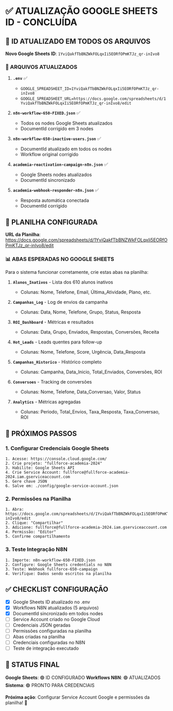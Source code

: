 # ✅ ATUALIZAÇÃO GOOGLE SHEETS ID - CONCLUÍDA

## 🎯 ID ATUALIZADO EM TODOS OS ARQUIVOS

**Novo Google Sheets ID**: `1YviQakfTbBNZWkFOLqxIi5EORfOPmKTJz_qr-inIvo8`

### 📁 ARQUIVOS ATUALIZADOS

1. **`.env`** ✅
   - `GOOGLE_SPREADSHEET_ID=1YviQakfTbBNZWkFOLqxIi5EORfOPmKTJz_qr-inIvo8`
   - `GOOGLE_SPREADSHEET_URL=https://docs.google.com/spreadsheets/d/1YviQakfTbBNZWkFOLqxIi5EORfOPmKTJz_qr-inIvo8/edit`

2. **`n8n-workflow-650-FIXED.json`** ✅
   - Todos os nodes Google Sheets atualizados
   - DocumentId corrigido em 3 nodes

3. **`n8n-workflow-650-inactive-users.json`** ✅
   - DocumentId atualizado em todos os nodes
   - Workflow original corrigido

4. **`academia-reactivation-campaign-n8n.json`** ✅
   - Google Sheets nodes atualizados
   - DocumentId sincronizado

5. **`academia-webhook-responder-n8n.json`** ✅
   - Resposta automática conectada
   - DocumentId corrigido

## 🔗 PLANILHA CONFIGURADA

**URL da Planilha**: https://docs.google.com/spreadsheets/d/1YviQakfTbBNZWkFOLqxIi5EORfOPmKTJz_qr-inIvo8/edit

### 📊 ABAS ESPERADAS NO GOOGLE SHEETS

Para o sistema funcionar corretamente, crie estas abas na planilha:

1. **`Alunos_Inativos`** - Lista dos 610 alunos inativos
   - Colunas: Nome, Telefone, Email, Última_Atividade, Plano, etc.

2. **`Campanhas_Log`** - Log de envios da campanha
   - Colunas: Data, Nome, Telefone, Grupo, Status, Resposta

3. **`ROI_Dashboard`** - Métricas e resultados
   - Colunas: Data, Grupo, Enviados, Respostas, Conversões, Receita

4. **`Hot_Leads`** - Leads quentes para follow-up
   - Colunas: Nome, Telefone, Score, Urgência, Data_Resposta

5. **`Campanhas_Historico`** - Histórico completo
   - Colunas: Campanha, Data_Inicio, Total_Enviados, Conversões, ROI

6. **`Conversoes`** - Tracking de conversões
   - Colunas: Nome, Telefone, Data_Conversao, Valor, Status

7. **`Analytics`** - Métricas agregadas
   - Colunas: Periodo, Total_Envios, Taxa_Resposta, Taxa_Conversao, ROI

## 🚀 PRÓXIMOS PASSOS

### **1. Configurar Credenciais Google Sheets**
```
1. Acesse: https://console.cloud.google.com/
2. Crie projeto: "fullforce-academia-2024"
3. Habilite: Google Sheets API
4. Crie Service Account: fullforce@fullforce-academia-2024.iam.gserviceaccount.com
5. Gere chave JSON
6. Salve em: ./config/google-service-account.json
```

### **2. Permissões na Planilha**
```
1. Abra: https://docs.google.com/spreadsheets/d/1YviQakfTbBNZWkFOLqxIi5EORfOPmKTJz_qr-inIvo8/edit
2. Clique: "Compartilhar"
3. Adicione: fullforce@fullforce-academia-2024.iam.gserviceaccount.com
4. Permissão: "Editor"
5. Confirme compartilhamento
```

### **3. Teste Integração N8N**
```
1. Importe: n8n-workflow-650-FIXED.json
2. Configure: Google Sheets credentials no N8N
3. Teste: Webhook fullforce-650-campaign
4. Verifique: Dados sendo escritos na planilha
```

## ✅ CHECKLIST CONFIGURAÇÃO

- [x] Google Sheets ID atualizado no .env
- [x] Workflows N8N atualizados (5 arquivos)
- [x] DocumentId sincronizado em todos nodes
- [ ] Service Account criado no Google Cloud
- [ ] Credenciais JSON geradas
- [ ] Permissões configuradas na planilha
- [ ] Abas criadas na planilha
- [ ] Credenciais configuradas no N8N
- [ ] Teste de integração executado

## 🎯 STATUS FINAL

**Google Sheets**: 🟢 ID CONFIGURADO
**Workflows N8N**: 🟢 ATUALIZADOS
**Sistema**: 🟢 PRONTO PARA CREDENCIAIS

**Próxima ação**: Configurar Service Account Google e permissões da planilha! 🚀